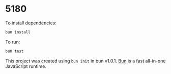 # 5180

To install dependencies:

```bash
bun install
```

To run:

```bash
bun test
```

This project was created using `bun init` in bun v1.0.1. [Bun](https://bun.sh) is a fast all-in-one JavaScript runtime.
